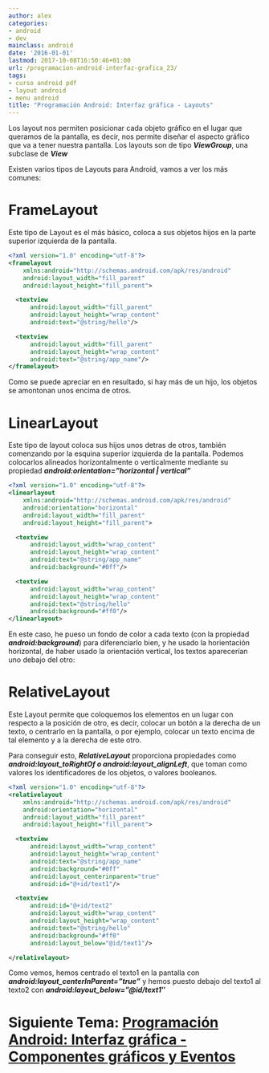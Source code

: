 ```yaml
---
author: alex
categories:
- android
- dev
mainclass: android
date: '2016-01-01'
lastmod: 2017-10-08T16:50:46+01:00
url: /programacion-android-interfaz-grafica_23/
tags:
- curso android pdf
- layout android
- menu android
title: "Programación Android: Interfaz gráfica - Layouts"
---
```


Los layout nos permiten posicionar cada objeto gráfico en el lugar que queramos de la pantalla, es decir, nos permite diseñar el aspecto gráfico que va a tener nuestra pantalla. Los layouts son de tipo ***ViewGroup***, una subclase de ***View***

Existen varios tipos de Layouts para Android, vamos a ver los más comunes:

<!--more--><!--ad-->

# FrameLayout

Este tipo de Layout es el más básico, coloca a sus objetos hijos en la parte superior izquierda de la pantalla.

```xml
<?xml version="1.0" encoding="utf-8"?>
<framelayout
    xmlns:android="http://schemas.android.com/apk/res/android"
    android:layout_width="fill_parent"
    android:layout_height="fill_parent">

  <textview
      android:layout_width="fill_parent"
      android:layout_height="wrap_content"
      android:text="@string/hello"/>

  <textview
      android:layout_width="fill_parent"
      android:layout_height="wrap_content"
      android:text="@string/app_name"/>
</framelayout>
```

Como se puede apreciar en en resultado, si hay más de un hijo, los objetos se amontonan unos encima de otros.

<figure>
    <amp-img sizes="(min-width: 328px) 328px, 100vw" on="tap:lightbox1" role="button" tabindex="0" layout="responsive" alt="FrameLayout Android" title="FrameLayout Android"  height="436" width="328" src="https://2.bp.blogspot.com/-YNiwbTTpG5Y/TgMwa0LJnoI/AAAAAAAAApg/PKXOsoXfMoU/s800/frameLayout.png"></amp-img>
</figure>

# LinearLayout

Este tipo de layout coloca sus hijos unos detras de otros, también comenzando por la esquina superior izquierda de la pantalla. Podemos colocarlos alineados horizontalmente o verticalmente mediante su propiedad ***android:orientation=&#8221;horizontal \| vertical&#8221;***

```xml
<?xml version="1.0" encoding="utf-8"?>
<linearlayout
    xmlns:android="http://schemas.android.com/apk/res/android"
    android:orientation="horizontal"
    android:layout_width="fill_parent"
    android:layout_height="fill_parent">

  <textview
      android:layout_width="wrap_content"
      android:layout_height="wrap_content"
      android:text="@string/app_name"
      android:background="#0ff"/>

  <textview
      android:layout_width="wrap_content"
      android:layout_height="wrap_content"
      android:text="@string/hello"
      android:background="#ff0"/>
</linearlayout>
```

En este caso, he pueso un fondo de color a cada texto (con la propiedad ***android:background***) para diferenciarlo bien, y he usado la horientación horizontal, de haber usado la orientación vertical, los textos aparecerían uno debajo del otro:

<figure>
    <amp-img sizes="(min-width: 326px) 326px, 100vw" on="tap:lightbox1" role="button" tabindex="0" layout="responsive" alt="LinearLayout Android" title="LinearLayout Android"  height="435" width="326" src="https://3.bp.blogspot.com/-tT2G6ADQahI/TgM14QuwAjI/AAAAAAAAApw/PqPNv1ryoTs/s800/LinearLayout.png"></amp-img>
</figure>

# RelativeLayout

Este Layout permite que coloquemos los elementos en un lugar con respecto a la posición de otro, es decir, colocar un botón a la derecha de un texto, o centrarlo en la pantalla, o por ejemplo, colocar un texto encima de tal elemento y a la derecha de este otro.

Para conseguir esto, ***RelativeLayout*** proporciona propiedades como ***android:layout\_toRightOf o android:layout\_alignLeft***, que toman como valores los identificadores de los objetos, o valores booleanos.

```xml
<?xml version="1.0" encoding="utf-8"?>
<relativelayout
    xmlns:android="http://schemas.android.com/apk/res/android"
    android:orientation="horizontal"
    android:layout_width="fill_parent"
    android:layout_height="fill_parent">

  <textview
      android:layout_width="wrap_content"
      android:layout_height="wrap_content"
      android:text="@string/app_name"
      android:background="#0ff"
      android:layout_centerinparent="true"
      android:id="@+id/text1"/>

  <textview
      android:id="@+id/text2"
      android:layout_width="wrap_content"
      android:layout_height="wrap_content"
      android:text="@string/hello"
      android:background="#ff0"
      android:layout_below="@id/text1"/>

</relativelayout>
```

Como vemos, hemos centrado el texto1 en la pantalla con ***android:layout_centerInParent=&#8221;true&#8221;*** y hemos puesto debajo del texto1 al texto2 con ***android:layout_below=&#8221;@id/text1&#8243;***

<figure>
    <amp-img sizes="(min-width: 326px) 326px, 100vw" on="tap:lightbox1" role="button" tabindex="0" layout="responsive" title="relativeLayout Android" alt="relativeLayout Android"  height="437" width="326" src="https://1.bp.blogspot.com/-pB2RUTDnOSg/TgOGYaZCVaI/AAAAAAAAAp4/r_qjr4tJoKc/s800/RelativeLayout.png"></amp-img>
</figure>

# Siguiente Tema: [Programación Android: Interfaz gráfica - Componentes gráficos y Eventos][1]

 [1]: https://elbauldelprogramador.com/programacion-android-interfaz-grafica_25/
